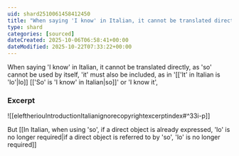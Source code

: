 ```yaml
---
uid: shard2510061458412450
title: "When saying 'I know' in Italian, it cannot be translated directly, as 'so' cannot be used by itself, 'it' must also be included, as in 'I know it' or 'lo so'"
type: shard
categories: [sourced]
dateCreated: 2025-10-06T06:58:41+00:00
dateModified: 2025-10-22T07:33:22+00:00
---
```

When saying 'I know' in Italian, it cannot be translated directly, as 'so' cannot be used by itself, 'it' must also be included, as in '[['It' in Italian is 'lo'|lo]] [['So' is 'I know' in Italian|so]]' or 'I know it', 
### Excerpt
![[eleftheriouIntroductionItalianignorecopyrightexcerptindex#^33i-p]]

But [[In Italian, when using 'so', if a direct object is already expressed, 'lo' is no longer required|if a direct object is referred to by 'so', 'lo' is no longer required]]